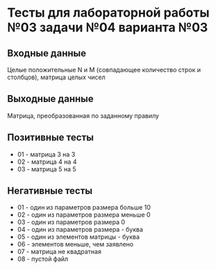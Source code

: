 # Тесты для лабораторной работы №03 задачи №04 варианта №03

## Входные данные

Целые положительные N и M (совпадающее количество строк и столбцов), матрица целых чисел

## Выходные данные

Матрица, преобразованная по заданному правилу

## Позитивные тесты

- 01 - матрица 3 на 3
- 02 - матрица 4 на 4
- 03 - матрица 5 на 5

## Негативные тесты
- 01 - один из параметров размера больше 10
- 02 - один из параметров размера меньше 0
- 03 - один из параметров размера 0
- 04 - один из параметров размера - буква
- 05 - один из элементов матрицы - буква
- 06 - элементов меньше, чем заявлено
- 07 - матрица не квадратная
- 08 - пустой файл
